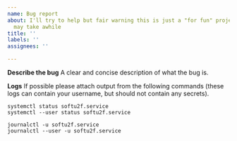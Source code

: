 ```yaml
---
name: Bug report
about: I'll try to help but fair warning this is just a "for fun" project so responses
  may take awhile
title: ''
labels: ''
assignees: ''

---
```


**Describe the bug**
A clear and concise description of what the bug is.

**Logs**
If possible please attach output from the following commands (these logs can contain your username, but should not contain any secrets).

```
systemctl status softu2f.service
systemctl --user status softu2f.service

journalctl -u softu2f.service
journalctl --user -u softu2f.service
```
